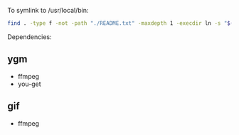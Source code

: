 
To symlink to /usr/local/bin:
```bash
find . -type f -not -path "./README.txt" -maxdepth 1 -execdir ln -s "$(pwd)/{}" /usr/local/bin \;
```

Dependencies:

ygm
---
- ffmpeg
- you-get

gif
---
- ffmpeg
